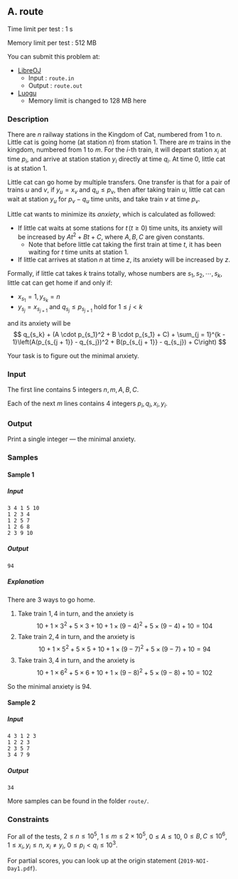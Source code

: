 ## A. route

Time limit per test : 1 s

Memory limit per test : 512 MB

You can submit this problem at:

+ [LibreOJ](https://loj.ac/problem/3156)
  + Input : `route.in`
  + Output : `route.out`
+ [Luogu](https://www.luogu.org/problem/P5468)
  + Memory limit is changed to 128 MB here

### Description

There are $n$ railway stations in the Kingdom of Cat, numbered from $1$ to $n$. Little cat is going home (at station $n$) from station $1$. There are $m$ trains in the kingdom, numbered from $1$ to $m$. For the $i$-th train, it will depart station $x_i$ at time $p_i$, and arrive at station station $y_i$ directly at time $q_i$. At time $0$, little cat is at station $1$.

Little cat can go home by multiple transfers. One transfer is that for a pair of trains $u$ and $v$, if $y_u = x_v$ and $q_u \leq p_v$, then after taking train $u$, little cat can wait at station $y_u$ for $p_v - q_u$ time units, and take train $v$ at time $p_v$.

Little cat wants to minimize its *anxiety*, which is calculated as followed:

+ If little cat waits at some stations for $t\,(t \geq 0)$ time units, its anxiety will be increased by $At^2 + Bt + C$, where $A, B, C$ are given constants.
  + Note that before little cat taking the first train at time $t$, it has been waiting for $t$ time units at station $1$.
+ If little cat arrives at station $n$ at time $z$, its anxiety will be increased by $z$.

Formally, if little cat takes $k$ trains totally, whose numbers are $s_1, s_2, \cdots, s_k$, little cat can get home if and only if:

+ $x_{s_1} = 1, y_{s_k} = n$
+ $y_{s_j} = x_{s_{j + 1}}$ and $q_{s_j} \leq p_{s_{j + 1}}$ hold for $1 \leq j < k$

and its anxiety will be
$$
q_{s_k} + (A \cdot p_{s_1}^2 + B \cdot p_{s_1} + C) + 
\sum_{j = 1}^{k - 1}\left(A(p_{s_{j + 1}} - q_{s_j})^2 + B(p_{s_{j + 1}} - q_{s_j}) + C\right)
$$

Your task is to figure out the minimal anxiety.

### Input

The first line contains $5$ integers $n, m, A, B, C$.

Each of the next $m$ lines contains $4$ integers $p_i, q_i, x_i, y_i$.

### Output

Print a single integer — the minimal anxiety.

### Samples

#### Sample 1
##### Input
```plain
3 4 1 5 10
1 2 3 4
1 2 5 7
1 2 6 8
2 3 9 10

```
##### Output
```plain
94

```
##### Explanation
There are $3$ ways to go home.

1. Take train $1, 4$ in turn, and the anxiety is
   $$10 + 1 \times 3^2 + 5 \times 3 + 10 + 1 \times (9-4)^2 + 5 \times (9-4) + 10 = 104$$
2. Take train $2, 4$ in turn, and the anxiety is
   $$10 + 1 \times 5^2 + 5 \times 5 + 10 + 1 \times (9-7)^2 + 5 \times (9-7) + 10 = 94$$
3. Take train $3, 4$ in turn, and the anxiety is
   $$10 + 1 \times 6^2 + 5 \times 6 + 10 + 1 \times (9-8)^2 + 5 \times (9-8) + 10 = 102$$

So the minimal anxiety is $94$.

#### Sample 2
##### Input
```plain
4 3 1 2 3
1 2 2 3
2 3 5 7
3 4 7 9

```
##### Output
```plain
34

```

More samples can be found in the folder `route/`.

### Constraints

For all of the tests, $2 \leq n \leq 10^5$, $1 \leq m \leq 2 \times 10^5$, $0 \leq A \leq 10$, $0 \leq B, C \leq 10^6$, $1 \leq x_i, y_i \leq n$, $x_i \neq y_i$, $0 \leq p_i < q_i \leq 10^3$.

For partial scores, you can look up at the origin statement (`2019-NOI-Day1.pdf`).
